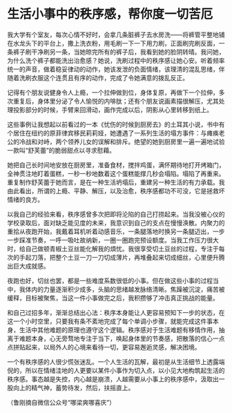 # 生活小事中的秩序感，帮你度一切苦厄

我大学有个室友，每次心情不好时，会拿几条脏裤子去水房洗——将裤管平整地铺在水龙头下的平台上，撒上洗衣粉，用毛刷一下一下用力刷，正面刷完刷反面，一条裤子刷干净刷另一条，当她晾完所有的裤子后，我看到她的脸阴转晴。我问她，为什么洗个裤子都能洗出治愈感？她说，洗刷过程中的秩序感让她心安。听着频率统一的声音，做着稳妥律动的动作，她该发泄的负面情绪，该理清的混乱思绪，伴随着洗刷衣服这个连贯且有序的动作，完成了令她满意的拨乱反正。 

记得有个朋友说健身令人上瘾，一个拉伸做到位，身体复原，再做下一个拉伸，多次重复后，身体里分泌了令人愉悦的内啡肽；还有个朋友说画素描很解压，尤其处理投影部分的时候，手臂来回滑动，画作完成以后，阴影从心里转移到纸上。 

这些事例让我想起以前看过的一本《忧伤的时候到厨房去》的土耳其小说，书中有个居住在纽约的原菲律宾移民莉莉娅，她遭遇了一系列生活的塌方事件：与瘫痪老公的冷战和对峙，两个领养儿女的误解和排斥。绝望的她到厨房里一遍一遍地试验一款叫“舒芙蕾”的脆弱甜点以寻求慰藉。 

她把自己长时间地安放在厨房里，准备食材，搅拌鸡蛋，满怀期待地打开烤箱门，全神贯注地盯着蛋糕，一秒一秒地数着这个蛋糕能撑几秒会塌陷。塌陷了再重来。重复制作舒芙蕾于她而言，是在一种生活坍塌后，重建另一种生活的有力承载。我由此看出，所谓的上瘾、平静、解压，以及治愈，秩序感都功不可没，它是拯救坏情绪的良方。 

以我自己的经验来看，秩序感曾多次把即将沦陷的自己打捞起来。当我没被心仪的学校录取后，面对缺乏能见度的未来，我意识到自己的支点在慢慢涣散。内聚力的重拾从夜跑开始，我戴着耳机听着动感音乐，一条腿落地时换另一条腿迈出，一步一步踩准节奏，一呼一吸吐故纳新，一圈一圈跑完预设额度。当我工作压力很大时，给自己做顿青椒土豆丝能化解我的煩忧。我很享受切土豆丝的过程，专注于每次的手起刀落，把整个土豆一刀一刀切成薄片，再堆叠起来切成细丝，心里便升腾出巨大成就感。 

夜跑也好，切丝也罢，都是一些难度系数很低的小事。但在做这些小事的过程当中，我体内的力量逐渐积少成多，头脑的思绪越发脉络清晰。焦躁被沉淀，痛苦被缓释，目标被聚焦，当这一件小事做完之后，我积攒够了冲击真正挑战的能量。 

和自己过招多年，渐渐总结出心法：秩序本身能让人更容易预知下一步的状态，在这一个小时空里，只要我有条不紊地完成了每个单调小步骤，就能完成这件事本身，生活中其他难题的原理也遵守这个逻辑。秩序感对于生活难题有移情作用，抽离于难题本身，心无旁骛地专注于当下，唤起身体里的节奏感，把散落的信心一点点拼贴起来，以局外人的心境来看待一切，更容易邂逅灵感，解决困境。 

一个有秩序感的人很少慌张迷乱。一个人生活的瓦解，最初是从生活细节上透露端倪的，所以在情绪洼地的人更要以某件小事作为切入点，以小见大地构筑起生活的秩序感。事态越是失控，内心越是崩溃，人越需要从小事上的秩序感中，汲取出一股向上的精气神，蓄势待发，然后，扶摇直上。 

（鲁刚摘自微信公众号“哪梁爽哪喜庆”）